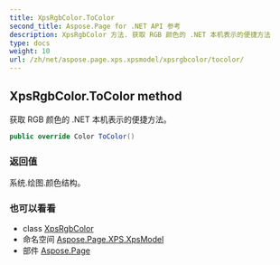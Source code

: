 ```yaml
---
title: XpsRgbColor.ToColor
second_title: Aspose.Page for .NET API 参考
description: XpsRgbColor 方法. 获取 RGB 颜色的 .NET 本机表示的便捷方法
type: docs
weight: 10
url: /zh/net/aspose.page.xps.xpsmodel/xpsrgbcolor/tocolor/
---
```

## XpsRgbColor.ToColor method

获取 RGB 颜色的 .NET 本机表示的便捷方法。

```csharp
public override Color ToColor()
```

### 返回值

系统.绘图.颜色结构。

### 也可以看看

* class [XpsRgbColor](../)
* 命名空间 [Aspose.Page.XPS.XpsModel](../../xpsrgbcolor/)
* 部件 [Aspose.Page](../../../)


